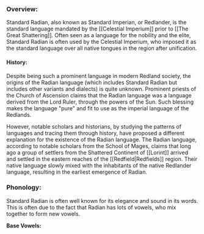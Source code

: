 ### **Overview:**
Standard Radian, also known as Standard Imperian, or Redlander, is the standard language mandated by the [[Celestial Imperium]] prior to [[The Great Shattering]]. Often seen as a language for the nobility and the elite, Standard Radian is often used by the Celestial Imperium, who imposed it as the standard language over all native tongues in the region after unification. 

#### **History:**
Despite being such a prominent language in modern Redland society, the origins of the Radian language (which includes Standard Radian but includes other variants and dialects) is quite unknown. Prominent priests of the Church of Ascension claims that the Radian language was a language derived from the Lord Ruler, through the powers of the Sun. Such blessing makes the language "pure" and fit to use as the imperial language of the Redlands.

However, notable scholars and historians, by studying the patterns of languages and tracing them through history, have proposed a different explanation for the existence of the Radian language. The Radian language, according to notable scholars from the School of Mages, claims that long ago a group of settlers from the Shattered Continent of [[Lorint]] arrived and settled in the eastern reaches of the [[Redfield|Redfields]] region. Their native language slowly mixed with the inhabitants of the native Redlander language, resulting in the earliest emergence of Radian.

### **Phonology:**
Standard Radian is often well known for its elegance and sound in its words. This is often due to the fact that Radian has lots of vowels, who mix together to form new vowels.

**Base Vowels:**

